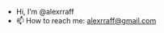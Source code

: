 - Hi, I’m @alexrraff
- 📫 How to reach me: alexrraff@gmail.com

<!---
alexrraff/alexrraff is a ✨ special ✨ repository because its `README.md` (this file) appears on your GitHub profile.
You can click the Preview link to take a look at your changes.
--->
